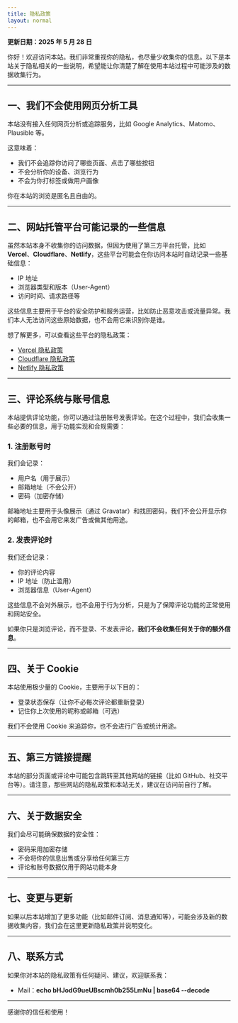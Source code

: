 ```yaml
---
title: 隐私政策
layout: normal
---
```


**更新日期：2025 年 5 月 28 日**

你好！欢迎访问本站。我们非常重视你的隐私，也尽量少收集你的信息。以下是本站关于隐私相关的一些说明，希望能让你清楚了解在使用本站过程中可能涉及的数据收集行为。

---

## 一、我们不会使用网页分析工具

本站没有接入任何网页分析或追踪服务，比如 Google Analytics、Matomo、Plausible 等。

这意味着：

- 我们不会追踪你访问了哪些页面、点击了哪些按钮
- 不会分析你的设备、浏览行为
- 不会为你打标签或做用户画像

你在本站的浏览是匿名且自由的。

---

## 二、网站托管平台可能记录的一些信息

虽然本站本身不收集你的访问数据，但因为使用了第三方平台托管，比如 **Vercel**、**Cloudflare**、**Netlify**，这些平台可能会在你访问本站时自动记录一些基础信息：

- IP 地址
- 浏览器类型和版本（User-Agent）
- 访问时间、请求路径等

这些信息主要用于平台的安全防护和服务运营，比如防止恶意攻击或流量异常。我们本人无法访问这些原始数据，也不会用它来识别你是谁。

想了解更多，可以查看这些平台的隐私政策：

- [Vercel 隐私政策](https://vercel.com/legal/privacy-policy)
- [Cloudflare 隐私政策](https://www.cloudflare.com/privacypolicy/)
- [Netlify 隐私政策](https://www.netlify.com/privacy/)

---

## 三、评论系统与账号信息

本站提供评论功能，你可以通过注册账号发表评论。在这个过程中，我们会收集一些必要的信息，用于功能实现和合规需要：

### 1. 注册账号时

我们会记录：

- 用户名（用于展示）
- 邮箱地址（不会公开）
- 密码（加密存储）

邮箱地址主要用于头像展示（通过 Gravatar）和找回密码，我们不会公开显示你的邮箱，也不会用它来发广告或做其他用途。

### 2. 发表评论时

我们还会记录：

- 你的评论内容
- IP 地址（防止滥用）
- 浏览器信息（User-Agent）

这些信息不会对外展示，也不会用于行为分析，只是为了保障评论功能的正常使用和网站安全。

如果你只是浏览评论，而不登录、不发表评论，**我们不会收集任何关于你的额外信息**。

---

## 四、关于 Cookie

本站使用极少量的 Cookie，主要用于以下目的：

- 登录状态保存（让你不必每次评论都重新登录）
- 记住你上次使用的昵称或邮箱（可选）

我们不会使用 Cookie 来追踪你，也不会进行广告或统计用途。

---

## 五、第三方链接提醒

本站的部分页面或评论中可能包含跳转至其他网站的链接（比如 GitHub、社交平台等）。请注意，那些网站的隐私政策和本站无关，建议在访问前自行了解。

---

## 六、关于数据安全

我们会尽可能确保数据的安全性：

- 密码采用加密存储
- 不会将你的信息出售或分享给任何第三方
- 评论和账号数据仅用于网站功能本身

---

## 七、变更与更新

如果以后本站增加了更多功能（比如邮件订阅、消息通知等），可能会涉及新的数据收集内容，我们会在这里更新隐私政策并说明变化。

---

## 八、联系方式

如果你对本站的隐私政策有任何疑问、建议，欢迎联系我：

- Mail：**echo bHJodG9ueUBscmh0b255LmNu | base64 --decode**

---

感谢你的信任和使用！
